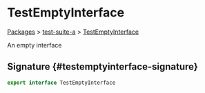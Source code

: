 # TestEmptyInterface

[Packages](/) \> [test-suite-a](/test-suite-a/) \> [TestEmptyInterface](/test-suite-a/testemptyinterface-interface)

An empty interface

## Signature {#testemptyinterface-signature}

```typescript
export interface TestEmptyInterface
```
